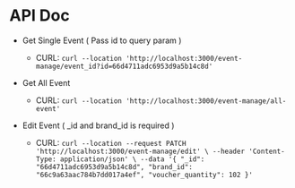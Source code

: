 # API Doc
- Get Single Event ( Pass id to query param )
  - CURL: `curl --location 'http://localhost:3000/event-manage/event_id?id=66d4711adc6953d9a5b14c8d'`
- Get All Event
  - CURL: `curl --location 'http://localhost:3000/event-manage/all-event'`
    
- Edit Event ( _id and brand_id is required )
  - CURL: `curl --location --request PATCH 'http://localhost:3000/event-manage/edit' \
--header 'Content-Type: application/json' \
--data '{
    "_id": "66d4711adc6953d9a5b14c8d",
    "brand_id": "66c9a63aac784b7dd017a4ef",
    "voucher_quantity": 102
}'`
